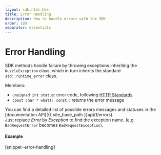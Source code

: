 ```yaml
---
layout: sdk.html.hbs
title: Error Handling
description: How to handle errors with the SDK
order: 100
separator: essentials
---
```


# Error Handling

SDK methods handle failure by throwing exceptions inheriting the `KuzzleException` class, which in turn inherits the standard `std::runtime_error` class.

Members:
* `unsigned int status`: error code, following [HTTP Standards](https://en.wikipedia.org/wiki/List_of_HTTP_status_codes)
* `const char * what() const;`: returns the error message

You can find a detailed list of possible errors messages and statuses in the [documentation API]({{ site_base_path }}api/1/errors).  
Just replace *Error* by *Exception* to find the exception name. (e.g. `BadRequestError` becomes `BadRequestException`).

#### Example
[snippet=error-handling]

